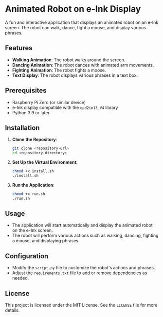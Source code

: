 # Animated Robot on e-Ink Display

A fun and interactive application that displays an animated robot on an e-Ink screen. The robot can walk, dance, fight a moose, and display various phrases.

## Features

- **Walking Animation**: The robot walks around the screen.
- **Dancing Animation**: The robot dances with animated arm movements.
- **Fighting Animation**: The robot fights a moose.
- **Text Display**: The robot displays various phrases in a text box.

## Prerequisites

- Raspberry Pi Zero (or similar device)
- e-Ink display compatible with the `epd2in13_V4` library
- Python 3.9 or later

## Installation

1. **Clone the Repository**:
   ```bash
   git clone <repository-url>
   cd <repository-directory>
   ```

2. **Set Up the Virtual Environment**:
   ```bash
   chmod +x install.sh
   ./install.sh
   ```

3. **Run the Application**:
   ```bash
   chmod +x run.sh
   ./run.sh
   ```

## Usage

- The application will start automatically and display the animated robot on the e-Ink screen.
- The robot will perform various actions such as walking, dancing, fighting a moose, and displaying phrases.

## Configuration

- Modify the `script.py` file to customize the robot's actions and phrases.
- Adjust the `requirements.txt` file to add or remove dependencies as needed.

## License

This project is licensed under the MIT License. See the `LICENSE` file for more details.
